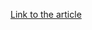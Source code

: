 [Link to the article](https://news.sophos.com/en-us/2022/07/14/blackcat-ransomware-attacks-not-merely-a-byproduct-of-bad-luck/)

